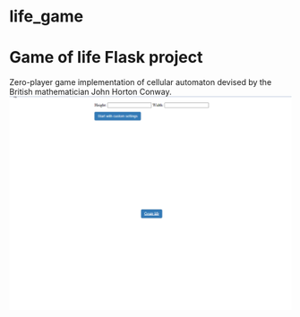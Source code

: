 # life_game
# Game of life Flask project
Zero-player game implementation of cellular automaton devised by the British mathematician John Horton Conway.
![](gof.gif)